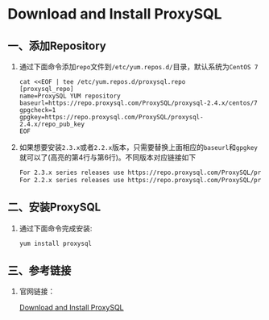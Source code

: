 # Download and Install ProxySQL

## 一、添加Repository

1. 通过下面命令添加`repo`文件到`/etc/yum.repos.d/`目录，默认系统为`CentOS 7`

   ```sh{4,6}
   cat <<EOF | tee /etc/yum.repos.d/proxysql.repo
   [proxysql_repo]
   name=ProxySQL YUM repository
   baseurl=https://repo.proxysql.com/ProxySQL/proxysql-2.4.x/centos/7
   gpgcheck=1
   gpgkey=https://repo.proxysql.com/ProxySQL/proxysql-2.4.x/repo_pub_key
   EOF
   ```

2. 如果想要安装`2.3.x`或者`2.2.x`版本，只需要替换上面相应的`baseurl`和`gpgkey`就可以了(高亮的第4行与第6行)。不同版本对应链接如下

   ```sh
   For 2.3.x series releases use https://repo.proxysql.com/ProxySQL/proxysql-2.3.x/centos/7 instead
   For 2.2.x series releases use https://repo.proxysql.com/ProxySQL/proxysql-2.2.x/centos/7 instead
   ```

   

## 二、安装ProxySQL

1. 通过下面命令完成安装:

   ```sh
   yum install proxysql
   ```



## 三、参考链接

1. 官网链接：

   [Download and Install ProxySQL](https://proxysql.com/documentation/installing-proxysql/)
